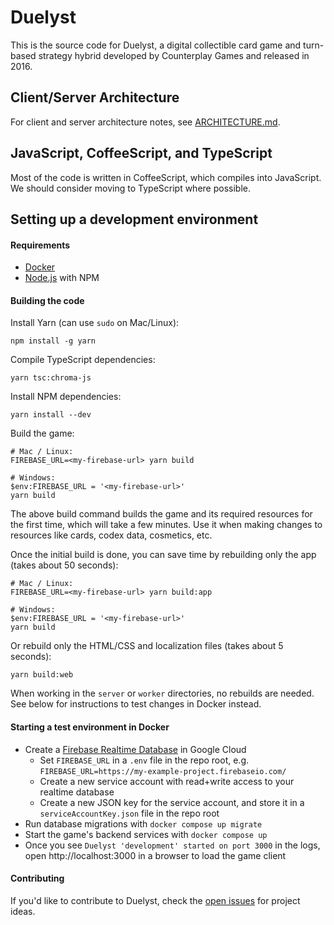 # Duelyst

This is the source code for Duelyst, a digital collectible card game and turn-based strategy hybrid developed by Counterplay Games and released in 2016.

## Client/Server Architecture

For client and server architecture notes, see [ARCHITECTURE.md](ARCHITECTURE.md).

## JavaScript, CoffeeScript, and TypeScript

Most of the code is written in CoffeeScript, which compiles into JavaScript.
We should consider moving to TypeScript where possible.

## Setting up a development environment

#### Requirements

- [Docker](https://www.docker.com/products/docker-desktop/)
- [Node.js](https://nodejs.org/en/download/) with NPM

#### Building the code

Install Yarn (can use `sudo` on Mac/Linux):
```
npm install -g yarn
```

Compile TypeScript dependencies:
```
yarn tsc:chroma-js
```

Install NPM dependencies:
```
yarn install --dev
```

Build the game:
```
# Mac / Linux:
FIREBASE_URL=<my-firebase-url> yarn build

# Windows:
$env:FIREBASE_URL = '<my-firebase-url>'
yarn build
```

The above build command builds the game and its required resources for the first time, which will take a few minutes. Use it when making changes to resources like cards, codex data, cosmetics, etc.

Once the initial build is done, you can save time by rebuilding only the app (takes about 50 seconds):
```
# Mac / Linux:
FIREBASE_URL=<my-firebase-url> yarn build:app

# Windows:
$env:FIREBASE_URL = '<my-firebase-url>'
yarn build
```

Or rebuild only the HTML/CSS and localization files (takes about 5 seconds):
```
yarn build:web
```

When working in the `server` or `worker` directories, no rebuilds are needed. See below for instructions to test changes in Docker instead.

#### Starting a test environment in Docker

- Create a [Firebase Realtime Database](https://firebase.google.com/docs/database/) in Google Cloud
  - Set `FIREBASE_URL` in a `.env` file in the repo root, e.g. `FIREBASE_URL=https://my-example-project.firebaseio.com/`
  - Create a new service account with read+write access to your realtime database
  - Create a new JSON key for the service account, and store it in a `serviceAccountKey.json` file in the repo root
- Run database migrations with `docker compose up migrate`
- Start the game's backend services with `docker compose up`
- Once you see `Duelyst 'development' started on port 3000` in the logs, open http://localhost:3000 in a browser to load the game client

#### Contributing

If you'd like to contribute to Duelyst, check the [open issues](https://github.com/open-duelyst/duelyst/issues) for project ideas.
